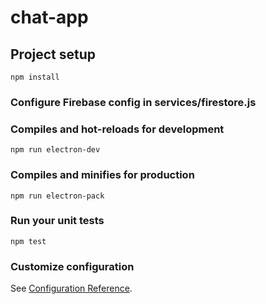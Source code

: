 # chat-app
 
## Project setup
```
npm install
```
### Configure Firebase config in services/firestore.js
 
### Compiles and hot-reloads for development
```
npm run electron-dev 
```
 
### Compiles and minifies for production
```
npm run electron-pack
```
 
### Run your unit tests
```
npm test
```
 
### Customize configuration
See [Configuration Reference](https://www.electronjs.org/docs).
